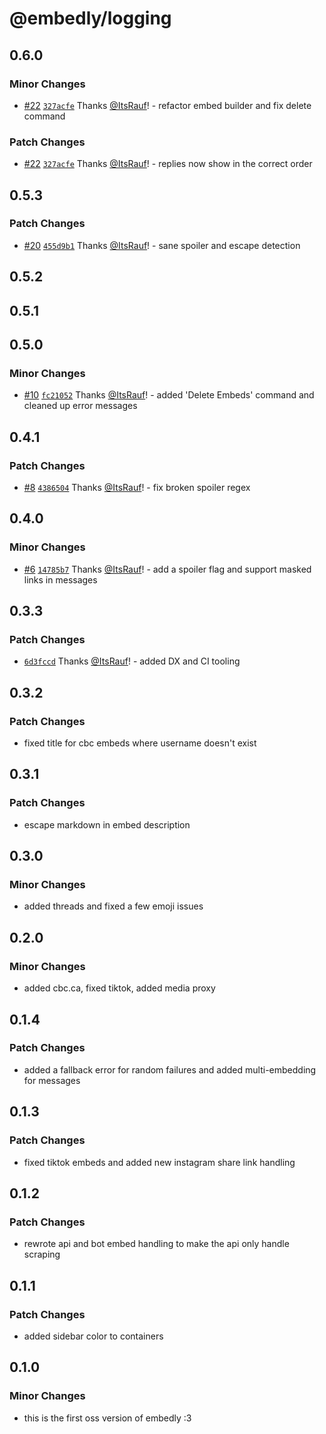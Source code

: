 # @embedly/logging

## 0.6.0

### Minor Changes

- [#22](https://github.com/embed-team/embedly/pull/22) [`327acfe`](https://github.com/embed-team/embedly/commit/327acfe0c405fd57b65643e881bd4978af47e0bb) Thanks [@ItsRauf](https://github.com/ItsRauf)! - refactor embed builder and fix delete command

### Patch Changes

- [#22](https://github.com/embed-team/embedly/pull/22) [`327acfe`](https://github.com/embed-team/embedly/commit/327acfe0c405fd57b65643e881bd4978af47e0bb) Thanks [@ItsRauf](https://github.com/ItsRauf)! - replies now show in the correct order

## 0.5.3

### Patch Changes

- [#20](https://github.com/embed-team/embedly/pull/20) [`455d9b1`](https://github.com/embed-team/embedly/commit/455d9b19b0c8662a85799557fedd8b9bfae2cc33) Thanks [@ItsRauf](https://github.com/ItsRauf)! - sane spoiler and escape detection

## 0.5.2

## 0.5.1

## 0.5.0

### Minor Changes

- [#10](https://github.com/embed-team/embedly/pull/10) [`fc21052`](https://github.com/embed-team/embedly/commit/fc21052b89e65f5fd4d6a2dcdda4179516ca81e6) Thanks [@ItsRauf](https://github.com/ItsRauf)! - added 'Delete Embeds' command and cleaned up error messages

## 0.4.1

### Patch Changes

- [#8](https://github.com/embed-team/embedly/pull/8) [`4386504`](https://github.com/embed-team/embedly/commit/438650487368ec722bc75801ccf5f495be62a485) Thanks [@ItsRauf](https://github.com/ItsRauf)! - fix broken spoiler regex

## 0.4.0

### Minor Changes

- [#6](https://github.com/embed-team/embedly/pull/6) [`14785b7`](https://github.com/embed-team/embedly/commit/14785b70759445b7d402a3d63bca72993239f5b3) Thanks [@ItsRauf](https://github.com/ItsRauf)! - add a spoiler flag and support masked links in messages

## 0.3.3

### Patch Changes

- [`6d3fccd`](https://github.com/embed-team/embedly/commit/6d3fccd8190a8b697e0ee93edc8c81affb036f01) Thanks [@ItsRauf](https://github.com/ItsRauf)! - added DX and CI tooling

## 0.3.2

### Patch Changes

- fixed title for cbc embeds where username doesn't exist

## 0.3.1

### Patch Changes

- escape markdown in embed description

## 0.3.0

### Minor Changes

- added threads and fixed a few emoji issues

## 0.2.0

### Minor Changes

- added cbc.ca, fixed tiktok, added media proxy

## 0.1.4

### Patch Changes

- added a fallback error for random failures and added multi-embedding for messages

## 0.1.3

### Patch Changes

- fixed tiktok embeds and added new instagram share link handling

## 0.1.2

### Patch Changes

- rewrote api and bot embed handling to make the api only handle scraping

## 0.1.1

### Patch Changes

- added sidebar color to containers

## 0.1.0

### Minor Changes

- this is the first oss version of embedly :3
